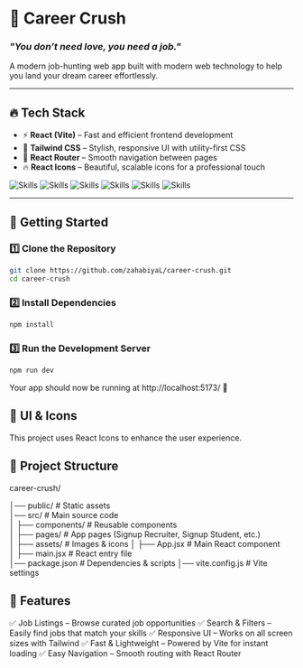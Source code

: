 # 🚀 Career Crush  
### _"You don’t need love, you need a job."_

A modern job-hunting web app built with modern web technology to help you land your dream career effortlessly.

---

## 🔥 Tech Stack  
- ⚡ **React (Vite)** – Fast and efficient frontend development  
- 🎨 **Tailwind CSS** – Stylish, responsive UI with utility-first CSS  
- 🔗 **React Router** – Smooth navigation between pages  
- 🔥 **React Icons** – Beautiful, scalable icons for a professional touch
  
![Skills](https://img.shields.io/badge/-React-%2361DAFB?style=for-the-badge&logo=react&logoColor=black)
![Skills](https://img.shields.io/badge/-javascript-%23F7DF1E?style=for-the-badge&logo=javascript&logoColor=black)
![Skills](https://img.shields.io/badge/-HTML-%23E34F26?style=for-the-badge&logo=HTML5&logoColor=black)
![Skills](https://img.shields.io/badge/-CSS-%231572B6?style=for-the-badge&logo=CSS3&logoColor=black)
![Skills](https://img.shields.io/badge/-Tailwind%20Css-%2306B6D4?style=for-the-badge&logo=tailwindcss&logoColor=black)
![Skills](https://img.shields.io/badge/-Vite-%23646CFF?style=for-the-badge&logo=vite&logoColor=white) 

---

## 🚀 Getting Started  

### 1️⃣ Clone the Repository  
```bash
git clone https://github.com/zahabiyaL/career-crush.git
cd career-crush
```
### 2️⃣ Install Dependencies
```bash
npm install
```

### 3️⃣ Run the Development Server
```bash
npm run dev
```

Your app should now be running at http://localhost:5173/ 🎉

## 🎨 UI & Icons
This project uses React Icons to enhance the user experience.

## 📂 Project Structure


career-crush/

│── public/          # Static assets  
│── src/             # Main source code  
│   ├── components/  # Reusable components  
│   ├── pages/       # App pages (Signup Recruiter, Signup Student, etc.)  
│   ├── assets/      # Images & icons
│   ├── App.jsx      # Main React component  
│   ├── main.jsx     # React entry file  
│── package.json     # Dependencies & scripts
│── vite.config.js   # Vite settings  

## 🎯 Features

✅ Job Listings – Browse curated job opportunities
✅ Search & Filters – Easily find jobs that match your skills
✅ Responsive UI – Works on all screen sizes with Tailwind
✅ Fast & Lightweight – Powered by Vite for instant loading
✅ Easy Navigation – Smooth routing with React Router
